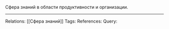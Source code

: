 Сфера знаний в области продуктивности и организации. 

___
Relations: [[Сфера знаний]] 
Tags: 
References: 
Query: 